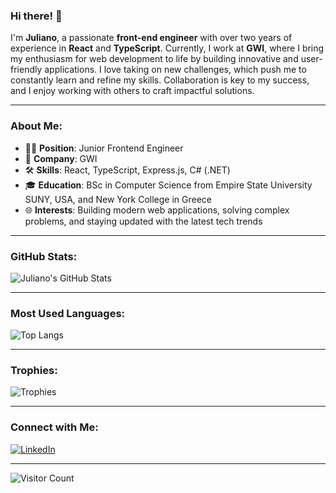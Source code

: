 ### Hi there! 👋

I'm **Juliano**, a passionate **front-end engineer** with over two years of experience in **React** and **TypeScript**. Currently, I work at **GWI**, where I bring my enthusiasm for web development to life by building innovative and user-friendly applications. I love taking on new challenges, which push me to constantly learn and refine my skills. Collaboration is key to my success, and I enjoy working with others to craft impactful solutions.

---

### About Me:
- 🧑‍💻 **Position**: Junior Frontend Engineer
- 🏢 **Company**: GWI
- 🛠️ **Skills**: React, TypeScript, Express.js, C# (.NET)
- 🎓 **Education**: BSc in Computer Science from Empire State University SUNY, USA, and New York College in Greece
- 🌐 **Interests**: Building modern web applications, solving complex problems, and staying updated with the latest tech trends

---

### GitHub Stats:

![Juliano's GitHub Stats](https://github-readme-stats.vercel.app/api?username=JulianoJk&count_private=true&show_icons=true&theme=dark)

---

### Most Used Languages:

![Top Langs](https://github-readme-stats.vercel.app/api/top-langs/?username=JulianoJk&layout=compact&theme=dark)

---

### Trophies:

![Trophies](https://github-profile-trophy.vercel.app/?username=JulianoJk&theme=darkhub&no-frame=true&row=1)

---

### Connect with Me:

[![LinkedIn](https://img.shields.io/badge/LinkedIn-blue?logo=linkedin)](https://www.linkedin.com/in/your-profile)

---

![Visitor Count](https://hits.seeyoufarm.com/api/count/incr/badge.svg?url=https://github.com/JulianoJk&count_bg=%2379C83D&title_bg=%23555555&icon=github.svg&icon_color=%23E7E7E7&title=Visitors&edge_flat=false)
